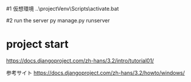 
#1 仮想環境
..\projectVenv\Scripts\activate.bat

#2 run the server
py manage.py runserver


# project start
https://docs.djangoproject.com/zh-hans/3.2/intro/tutorial01/

参考サイト
https://docs.djangoproject.com/zh-hans/3.2/howto/windows/

